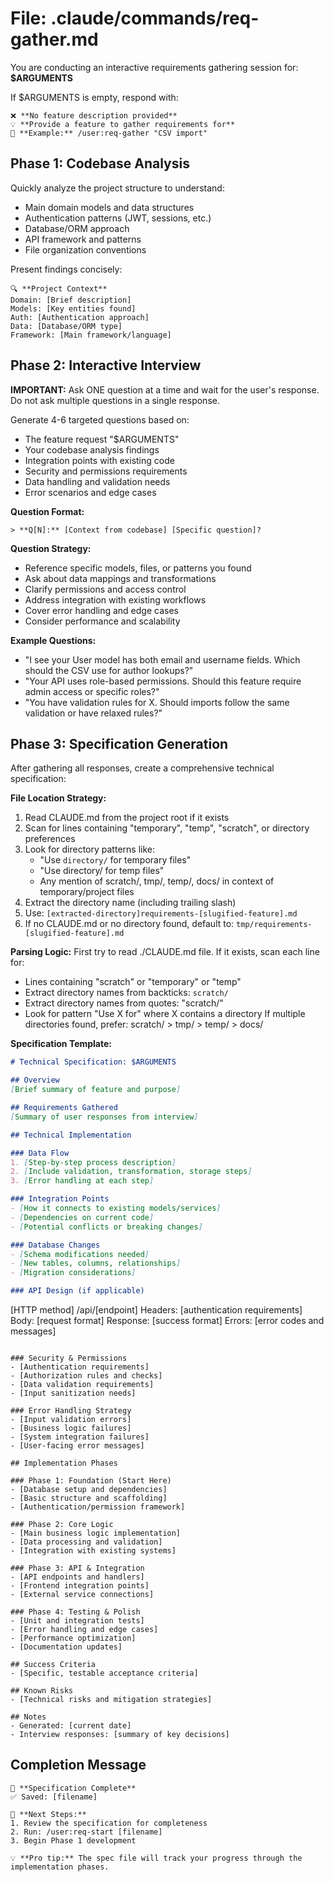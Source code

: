 # File: .claude/commands/req-gather.md

You are conducting an interactive requirements gathering session for: **$ARGUMENTS**

If $ARGUMENTS is empty, respond with:
```
❌ **No feature description provided**
💡 **Provide a feature to gather requirements for**
📝 **Example:** /user:req-gather "CSV import"
```

## Phase 1: Codebase Analysis

Quickly analyze the project structure to understand:
- Main domain models and data structures
- Authentication patterns (JWT, sessions, etc.)
- Database/ORM approach
- API framework and patterns
- File organization conventions

Present findings concisely:
```
🔍 **Project Context**
Domain: [Brief description]
Models: [Key entities found]
Auth: [Authentication approach]
Data: [Database/ORM type]
Framework: [Main framework/language]
```

## Phase 2: Interactive Interview

**IMPORTANT:** Ask ONE question at a time and wait for the user's response. Do not ask multiple questions in a single response.

Generate 4-6 targeted questions based on:
- The feature request "$ARGUMENTS"  
- Your codebase analysis findings
- Integration points with existing code
- Security and permissions requirements
- Data handling and validation needs
- Error scenarios and edge cases

**Question Format:**
```
> **Q[N]:** [Context from codebase] [Specific question]?
```

**Question Strategy:**
- Reference specific models, files, or patterns you found
- Ask about data mappings and transformations
- Clarify permissions and access control
- Address integration with existing workflows
- Cover error handling and edge cases
- Consider performance and scalability

**Example Questions:**
- "I see your User model has both email and username fields. Which should the CSV use for author lookups?"
- "Your API uses role-based permissions. Should this feature require admin access or specific roles?"
- "You have validation rules for X. Should imports follow the same validation or have relaxed rules?"

## Phase 3: Specification Generation

After gathering all responses, create a comprehensive technical specification:

**File Location Strategy:**
1. Read CLAUDE.md from the project root if it exists
2. Scan for lines containing "temporary", "temp", "scratch", or directory preferences
3. Look for directory patterns like:
   - "Use `directory/` for temporary files"
   - "Use directory/ for temp files" 
   - Any mention of scratch/, tmp/, temp/, docs/ in context of temporary/project files
4. Extract the directory name (including trailing slash)
5. Use: `[extracted-directory]requirements-[slugified-feature].md`
6. If no CLAUDE.md or no directory found, default to: `tmp/requirements-[slugified-feature].md`

**Parsing Logic:**
First try to read ./CLAUDE.md file. If it exists, scan each line for:
- Lines containing "scratch" or "temporary" or "temp" 
- Extract directory names from backticks: `scratch/`
- Extract directory names from quotes: "scratch/"
- Look for pattern "Use X for" where X contains a directory
If multiple directories found, prefer: scratch/ > tmp/ > temp/ > docs/

**Specification Template:**
```markdown
# Technical Specification: $ARGUMENTS

## Overview
[Brief summary of feature and purpose]

## Requirements Gathered
[Summary of user responses from interview]

## Technical Implementation

### Data Flow
1. [Step-by-step process description]
2. [Include validation, transformation, storage steps]  
3. [Error handling at each step]

### Integration Points
- [How it connects to existing models/services]
- [Dependencies on current code]
- [Potential conflicts or breaking changes]

### Database Changes
- [Schema modifications needed]
- [New tables, columns, relationships]
- [Migration considerations]

### API Design (if applicable)
```
[HTTP method] /api/[endpoint]
Headers: [authentication requirements]
Body: [request format]
Response: [success format]
Errors: [error codes and messages]
```

### Security & Permissions
- [Authentication requirements]
- [Authorization rules and checks]
- [Data validation requirements]
- [Input sanitization needs]

### Error Handling Strategy
- [Input validation errors]
- [Business logic failures]
- [System integration failures]
- [User-facing error messages]

## Implementation Phases

### Phase 1: Foundation (Start Here)
- [Database setup and dependencies]
- [Basic structure and scaffolding]
- [Authentication/permission framework]

### Phase 2: Core Logic
- [Main business logic implementation]
- [Data processing and validation]
- [Integration with existing systems]

### Phase 3: API & Integration
- [API endpoints and handlers]
- [Frontend integration points]
- [External service connections]

### Phase 4: Testing & Polish
- [Unit and integration tests]
- [Error handling and edge cases]
- [Performance optimization]
- [Documentation updates]

## Success Criteria
- [Specific, testable acceptance criteria]

## Known Risks
- [Technical risks and mitigation strategies]

## Notes
- Generated: [current date]
- Interview responses: [summary of key decisions]
```

## Completion Message

```
📄 **Specification Complete**
✅ Saved: [filename]

🚀 **Next Steps:**
1. Review the specification for completeness
2. Run: /user:req-start [filename]
3. Begin Phase 1 development

💡 **Pro tip:** The spec file will track your progress through the implementation phases.
```